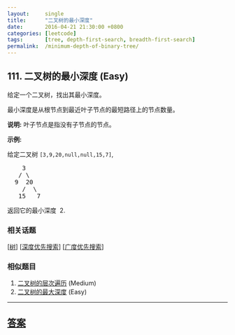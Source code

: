 ```yaml
---
layout:     single
title:      "二叉树的最小深度"
date:       2016-04-21 21:30:00 +0800
categories: [leetcode]
tags:       [tree, depth-first-search, breadth-first-search]
permalink:  /minimum-depth-of-binary-tree/
---
```


## 111. 二叉树的最小深度 (Easy)

<p>给定一个二叉树，找出其最小深度。</p>

<p>最小深度是从根节点到最近叶子节点的最短路径上的节点数量。</p>

<p><strong>说明:</strong>&nbsp;叶子节点是指没有子节点的节点。</p>

<p><strong>示例:</strong></p>

<p>给定二叉树&nbsp;<code>[3,9,20,null,null,15,7]</code>,</p>

<pre>    3
   / \
  9  20
    /  \
   15   7</pre>

<p>返回它的最小深度 &nbsp;2.</p>

### 相关话题
  [[树](https://github.com/openset/leetcode/tree/master/tag/tree/README.md)]
  [[深度优先搜索](https://github.com/openset/leetcode/tree/master/tag/depth-first-search/README.md)]
  [[广度优先搜索](https://github.com/openset/leetcode/tree/master/tag/breadth-first-search/README.md)]

### 相似题目
  1. [二叉树的层次遍历](/binary-tree-level-order-traversal) (Medium)
  1. [二叉树的最大深度](/maximum-depth-of-binary-tree) (Easy)

---

## [答案](https://github.com/openset/leetcode/tree/master/problems/minimum-depth-of-binary-tree)

